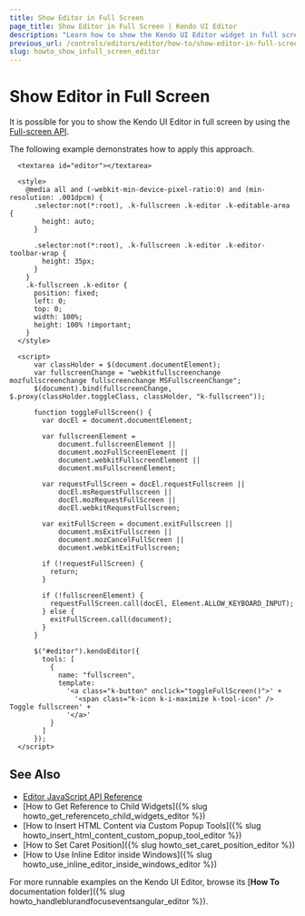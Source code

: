 ```yaml
---
title: Show Editor in Full Screen
page_title: Show Editor in Full Screen | Kendo UI Editor
description: "Learn how to show the Kendo UI Editor widget in full screen."
previous_url: /controls/editors/editor/how-to/show-editor-in-full-screen
slug: howto_show_infull_screen_editor
---
```


# Show Editor in Full Screen

It is possible for you to show the Kendo UI Editor in full screen by using the [Full-screen API](https://fullscreen.spec.whatwg.org/).

The following example demonstrates how to apply this approach.



```dojo
  <textarea id="editor"></textarea>

  <style>
    @media all and (-webkit-min-device-pixel-ratio:0) and (min-resolution: .001dpcm) { 
      .selector:not(*:root), .k-fullscreen .k-editor .k-editable-area {
        height: auto;
      }
    
      .selector:not(*:root), .k-fullscreen .k-editor .k-editor-toolbar-wrap {
        height: 35px;
      }
    }
    .k-fullscreen .k-editor {
      position: fixed;
      left: 0;
      top: 0;
      width: 100%;
      height: 100% !important;
    }
  </style>

  <script>
      var classHolder = $(document.documentElement);
      var fullscreenChange = "webkitfullscreenchange mozfullscreenchange fullscreenchange MSFullscreenChange";
      $(document).bind(fullscreenChange, $.proxy(classHolder.toggleClass, classHolder, "k-fullscreen"));

      function toggleFullScreen() {
        var docEl = document.documentElement;

        var fullscreenElement =
            document.fullscreenElement ||
            document.mozFullScreenElement ||
            document.webkitFullscreenElement ||
            document.msFullscreenElement;

        var requestFullScreen = docEl.requestFullscreen ||
            docEl.msRequestFullscreen ||
            docEl.mozRequestFullScreen ||
            docEl.webkitRequestFullscreen;

        var exitFullScreen = document.exitFullscreen ||
            document.msExitFullscreen ||
            document.mozCancelFullScreen ||
            document.webkitExitFullscreen;

        if (!requestFullScreen) {
          return;
        }

        if (!fullscreenElement) {
          requestFullScreen.call(docEl, Element.ALLOW_KEYBOARD_INPUT);
        } else {
          exitFullScreen.call(document);
        }
      }

      $("#editor").kendoEditor({
        tools: [
          {
            name: "fullscreen",
            template:
              '<a class="k-button" onclick="toggleFullScreen()">' +
                '<span class="k-icon k-i-maximize k-tool-icon" /> Toggle fullscreen' +
              '</a>'
          }
        ]
      });
  </script>
```

## See Also

* [Editor JavaScript API Reference](/api/javascript/ui/editor)
* [How to Get Reference to Child Widgets]({% slug howto_get_referenceto_child_widgets_editor %})
* [How to Insert HTML Content via Custom Popup Tools]({% slug howto_insert_html_content_custom_popup_tool_editor %})
* [How to Set Caret Position]({% slug howto_set_caret_position_editor %})
* [How to Use Inline Editor inside Windows]({% slug howto_use_inline_editor_inside_windows_editor %})

For more runnable examples on the Kendo UI Editor, browse its [**How To** documentation folder]({% slug howto_handleblurandfocuseventsangular_editor %}).
